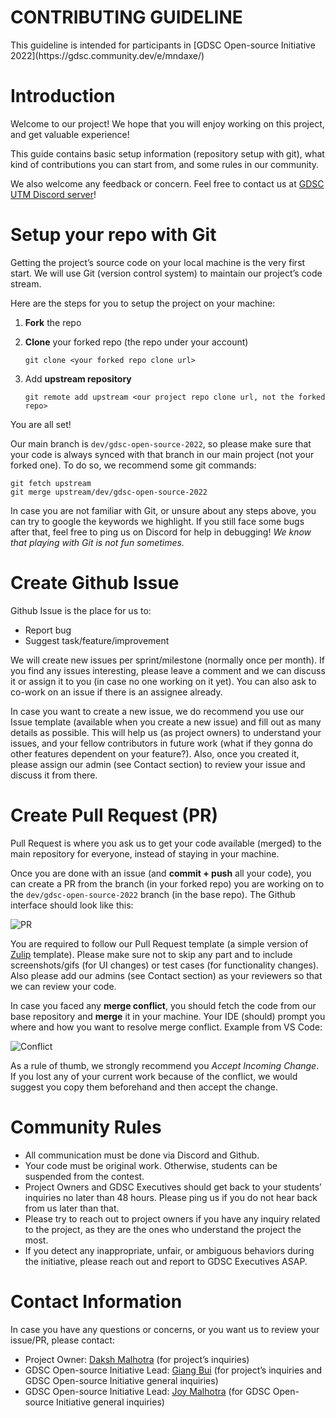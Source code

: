 # CONTRIBUTING GUIDELINE

<aside>
This guideline is intended for participants in [GDSC Open-source Initiative 2022](https://gdsc.community.dev/e/mndaxe/)

</aside>

# Introduction

Welcome to our project! We hope that you will enjoy working on this project, and get valuable experience!

This guide contains basic setup information (repository setup with git), what kind of contributions you can start from, and some rules in our community.

We also welcome any feedback or concern. Feel free to contact us at [GDSC UTM Discord server](https://discord.gg/FMJNvhXJAa)!

# Setup your repo with Git

Getting the project’s source code on your local machine is the very first start. We will use Git (version control system) to maintain our project’s code stream. 

Here are the steps for you to setup the project on your machine:

1. **Fork** the repo
2. **Clone** your forked repo (the repo under your account)
    
    ```
    git clone <your forked repo clone url>
    ```
    
3. Add **upstream repository**
    
    ```
    git remote add upstream <our project repo clone url, not the forked repo>
    ```
    

You are all set!

Our main branch is `dev/gdsc-open-source-2022`, so please make sure that your code is always synced with that branch in our main project (not your forked one). To do so, we recommend some git commands:

```
git fetch upstream
git merge upstream/dev/gdsc-open-source-2022
```

In case you are not familiar with Git, or unsure about any steps above, you can try to google the keywords we highlight. If you still face some bugs after that, feel free to ping us on Discord for help in debugging! *We know that playing with Git is not fun sometimes.*

# Create Github Issue

Github Issue is the place for us to:

- Report bug
- Suggest task/feature/improvement

We will create new issues per sprint/milestone (normally once per month). If you find any issues interesting, please leave a comment and we can discuss it or assign it to you (in case no one working on it yet). You can also ask to co-work on an issue if there is an assignee already.

In case you want to create a new issue, we do recommend you use our Issue template (available when you create a new issue) and fill out as many details as possible. This will help us (as project owners) to understand your issues, and your fellow contributors in future work (what if they gonna do other features dependent on your feature?). Also, once you created it, please assign our admin (see Contact section) to review your issue and discuss it from there.

# Create Pull Request (PR)

Pull Request is where you ask us to get your code available (merged) to the main repository for everyone, instead of staying in your machine.

Once you are done with an issue (and **commit + push** all your code), you can create a PR from the branch (in your forked repo) you are working on to the `dev/gdsc-open-source-2022` branch (in the base repo). The Github interface should look like this:

![PR](https://docs.github.com/assets/cb-43627/images/help/pull_requests/choose-head-fork-compare-branch.png)

You are required to follow our Pull Request template (a simple version of [Zulip](https://github.com/zulip/zulip/) template). Please make sure not to skip any part and to include screenshots/gifs (for UI changes) or test cases (for functionality changes). Also please add our admins (see Contact section) as your reviewers so that we can review your code.

In case you faced any **merge conflict**, you should fetch the code from our base repository and **merge** it in your machine. Your IDE (should) prompt you where and how you want to resolve merge conflict. Example from VS Code:

![Conflict](https://code.visualstudio.com/assets/docs/sourcecontrol/overview/merge-conflict.png)

As a rule of thumb, we strongly recommend you *Accept Incoming Change*. If you lost any of your current work because of the conflict, we would suggest you copy them beforehand and then accept the change. 

# Community Rules

- All communication must be done via Discord and Github.
- Your code must be original work. Otherwise, students can be suspended from the contest.
- Project Owners and GDSC Executives should get back to your students’ inquiries no later than 48 hours. Please ping us if you do not hear back from us later than that.
- Please try to reach out to project owners if you have any inquiry related to the project, as they are the ones who understand the project the most.
- If you detect any inappropriate, unfair, or ambiguous behaviors during the initiative, please reach out and report to GDSC Executives ASAP.

# Contact Information

In case you have any questions or concerns, or you want us to review your issue/PR, please contact:

- Project Owner: [Daksh Malhotra](https://github.com/DakshChan) (for project’s inquiries)
- GDSC Open-source Initiative Lead: [Giang Bui](https://github.com/huonggiangbui) (for project’s inquiries and GDSC Open-source Initiative general inquiries)
- GDSC Open-source Initiative Lead: [Joy Malhotra](https://github.com/joymalhotra) (for GDSC Open-source Initiative general inquiries)